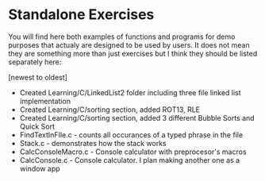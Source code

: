 # Standalone Exercises
You will find here both examples of functions and programs for demo purposes that actualy are designed to be used by users.
It does not mean they are something more than just exercises but I think they should be listed separately here:

\[newest to oldest]
- Created Learning/C/LinkedList2 folder including three file linked list implementation
- Created Learning/C/sorting section, added ROT13, RLE
- Created Learning/C/sorting section, added 3 different Bubble Sorts and Quick Sort
- FindTextInFIle.c - counts all occurances of a typed phrase in the file
- Stack.c - demonstrates how the stack works
- CalcConsoleMacro.c - Console calculator with preprocesor's macros
- CalcConsole.c - Console calculator. I plan making another one as a window app
